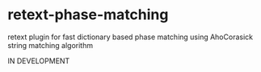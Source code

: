 # retext-phase-matching

retext plugin for fast dictionary based phase matching using AhoCorasick string matching algorithm

IN DEVELOPMENT